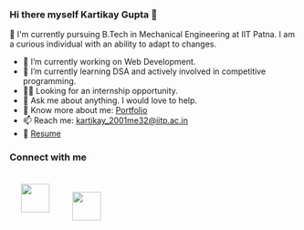 ### Hi there myself Kartikay Gupta 👋

🏫 I'm currently pursuing B.Tech in Mechanical Engineering at IIT Patna. I am a curious individual with an ability to adapt to changes.

- 🔭 I’m currently working on Web Development.
- 🌱 I’m currently learning DSA and actively involved in competitive programming. 
- 🧑‍💼 Looking for an internship opportunity.
- 💬 Ask me about anything. I would love to help.
- 📖 Know more about me: [Portfolio](https://brave-knuth-2579b9.netlify.app/)
- 📫 Reach me: kartikay_2001me32@iitp.ac.in
- 📑 [Resume](https://drive.google.com/file/d/1DIZf9ePO0BGsF7ZH5QSSq8H47J-Yo2hK/view?usp=sharing)

### Connect with me
<div style="display:flex;">
<a href="https://www.linkedin.com/in/kartikay-gupta/"><img src="https://camo.githubusercontent.com/28bbd2596707954793abeff9eb24d343c1c78b7bf184b90294b4b190c6097a65/68747470733a2f2f63646e2e6a7364656c6976722e6e65742f6e706d2f73696d706c652d69636f6e7340332e302e312f69636f6e732f6c696e6b6564696e2e737667" style="height:50px; width:auto; margin:20px;"/></a>

<a href="https://twitter.com/aatma_0"><img src="https://camo.githubusercontent.com/c58e07fb34a45fd051183258b5860608dd86ac98dd151d0522e0575966082b88/68747470733a2f2f63646e2e6a7364656c6976722e6e65742f6e706d2f73696d706c652d69636f6e7340332e302e312f69636f6e732f747769747465722e737667" style="height:50px; width:auto;  margin:20px;"/></a>

</div>
